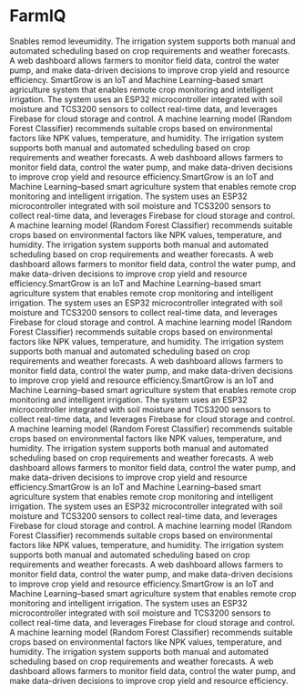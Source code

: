 # FarmIQ
Snables remod leveumidity. The irrigation system supports both manual and automated scheduling based on crop requirements and weather forecasts. A web dashboard allows farmers to monitor field data, control the water pump, and make data-driven decisions to improve crop yield and resource efficiency.
SmartGrow is an IoT and Machine Learning–based smart agriculture system that enables remote crop monitoring and intelligent irrigation. The system uses an ESP32 microcontroller integrated with soil moisture and TCS3200 sensors to collect real-time data, and leverages Firebase for cloud storage and control. A machine learning model (Random Forest Classifier) recommends suitable crops based on environmental factors like NPK values, temperature, and humidity. The irrigation system supports both manual and automated scheduling based on crop requirements and weather forecasts. A web dashboard allows farmers to monitor field data, control the water pump, and make data-driven decisions to improve crop yield and resource efficiency.SmartGrow is an IoT and Machine Learning–based smart agriculture system that enables remote crop monitoring and intelligent irrigation. The system uses an ESP32 microcontroller integrated with soil moisture and TCS3200 sensors to collect real-time data, and leverages Firebase for cloud storage and control. A machine learning model (Random Forest Classifier) recommends suitable crops based on environmental factors like NPK values, temperature, and humidity. The irrigation system supports both manual and automated scheduling based on crop requirements and weather forecasts. A web dashboard allows farmers to monitor field data, control the water pump, and make data-driven decisions to improve crop yield and resource efficiency.SmartGrow is an IoT and Machine Learning–based smart agriculture system that enables remote crop monitoring and intelligent irrigation. The system uses an ESP32 microcontroller integrated with soil moisture and TCS3200 sensors to collect real-time data, and leverages Firebase for cloud storage and control. A machine learning model (Random Forest Classifier) recommends suitable crops based on environmental factors like NPK values, temperature, and humidity. The irrigation system supports both manual and automated scheduling based on crop requirements and weather forecasts. A web dashboard allows farmers to monitor field data, control the water pump, and make data-driven decisions to improve crop yield and resource efficiency.SmartGrow is an IoT and Machine Learning–based smart agriculture system that enables remote crop monitoring and intelligent irrigation. The system uses an ESP32 microcontroller integrated with soil moisture and TCS3200 sensors to collect real-time data, and leverages Firebase for cloud storage and control. A machine learning model (Random Forest Classifier) recommends suitable crops based on environmental factors like NPK values, temperature, and humidity. The irrigation system supports both manual and automated scheduling based on crop requirements and weather forecasts. A web dashboard allows farmers to monitor field data, control the water pump, and make data-driven decisions to improve crop yield and resource efficiency.SmartGrow is an IoT and Machine Learning–based smart agriculture system that enables remote crop monitoring and intelligent irrigation. The system uses an ESP32 microcontroller integrated with soil moisture and TCS3200 sensors to collect real-time data, and leverages Firebase for cloud storage and control. A machine learning model (Random Forest Classifier) recommends suitable crops based on environmental factors like NPK values, temperature, and humidity. The irrigation system supports both manual and automated scheduling based on crop requirements and weather forecasts. A web dashboard allows farmers to monitor field data, control the water pump, and make data-driven decisions to improve crop yield and resource efficiency.SmartGrow is an IoT and Machine Learning–based smart agriculture system that enables remote crop monitoring and intelligent irrigation. The system uses an ESP32 microcontroller integrated with soil moisture and TCS3200 sensors to collect real-time data, and leverages Firebase for cloud storage and control. A machine learning model (Random Forest Classifier) recommends suitable crops based on environmental factors like NPK values, temperature, and humidity. The irrigation system supports both manual and automated scheduling based on crop requirements and weather forecasts. A web dashboard allows farmers to monitor field data, control the water pump, and make data-driven decisions to improve crop yield and resource efficiency.
